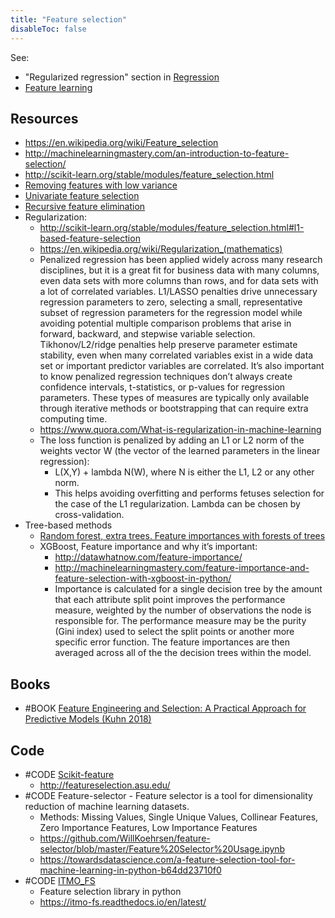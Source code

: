 ```yaml
---
title: "Feature selection"
disableToc: false 
---
```


See:
- "Regularized regression" section in [Regression](AI/Supervised%20Learning/Regression.md)
- [Feature learning](AI/Feature%20learning.md)

## Resources
- https://en.wikipedia.org/wiki/Feature_selection
- http://machinelearningmastery.com/an-introduction-to-feature-selection/
- http://scikit-learn.org/stable/modules/feature_selection.html
- [Removing features with low variance](http://scikit-learn.org/stable/modules/feature_selection.html#removing-features-with-low-variance)
- [Univariate feature selection](http://scikit-learn.org/stable/modules/feature_selection.html#univariate-feature-selection)
- [Recursive feature elimination](http://scikit-learn.org/stable/modules/feature_selection.html#recursive-feature-elimination)
- Regularization: 
	- http://scikit-learn.org/stable/modules/feature_selection.html#l1-based-feature-selection
	- https://en.wikipedia.org/wiki/Regularization_(mathematics)
	- Penalized regression has been applied widely across many research disciplines, but it is a great fit for business data with many columns, even data sets with more columns than rows, and for data sets with a lot of correlated variables. L1/LASSO penalties drive unnecessary regression parameters to zero, selecting a small, representative subset of regression parameters for the regression model while avoiding potential multiple comparison problems that arise in forward, backward, and stepwise variable selection. Tikhonov/L2/ridge penalties help preserve parameter estimate stability, even when many correlated variables exist in a wide data set or important predictor variables are correlated. It’s also important to know penalized regression techniques don’t always create confidence intervals, t-statistics, or p-values for regression parameters. These types of measures are typically only available through iterative methods or bootstrapping that can require extra computing time.
	- https://www.quora.com/What-is-regularization-in-machine-learning
	- The loss function is penalized by adding an L1 or L2 norm of the weights vector W (the vector of the learned parameters in the linear regression):
		- L(X,Y) + lambda N(W), where N is either the L1, L2 or any other norm.
		- This helps avoiding overfitting and performs fetuses selection for the case of the L1 regularization. Lambda can be chosen by cross-validation. 
- Tree-based methods
	- [Random forest, extra trees. Feature importances with forests of trees](http://scikit-learn.org/stable/auto_examples/ensemble/plot_forest_importances.html)
	- XGBoost, Feature importance and why it’s important: 
		- http://datawhatnow.com/feature-importance/
		- http://machinelearningmastery.com/feature-importance-and-feature-selection-with-xgboost-in-python/
		- Importance is calculated for a single decision tree by the amount that each attribute split point improves the performance measure, weighted by the number of observations the node is responsible for. The performance measure may be the purity (Gini index) used to select the split points or another more specific error function. The feature importances are then averaged across all of the the decision trees within the model.

## Books
- #BOOK [Feature Engineering and Selection: A Practical Approach for Predictive Models (Kuhn 2018)](http://www.feat.engineering/index.html)

## Code 
- #CODE [Scikit-feature](https://github.com/jundongl/scikit-feature)
	- http://featureselection.asu.edu/
- #CODE Feature-selector - Feature selector is a tool for dimensionality reduction of machine learning datasets.
	- Methods: Missing Values, Single Unique Values, Collinear Features, Zero Importance Features, Low Importance Features
    - https://github.com/WillKoehrsen/feature-selector/blob/master/Feature%20Selector%20Usage.ipynb
    - https://towardsdatascience.com/a-feature-selection-tool-for-machine-learning-in-python-b64dd23710f0
- #CODE [ITMO_FS](https://github.com/ctlab/ITMO_FS)
	- Feature selection library in python
	- https://itmo-fs.readthedocs.io/en/latest/